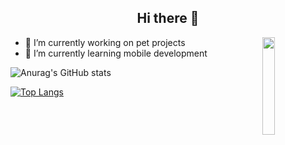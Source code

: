 <h2 align = "center">Hi there 👋</h2>

<p><img width = "20%" align = "right" src = "https://c.tenor.com/qiYC04fUus0AAAAi/rainbow-pls-bttv.gif"></p>

<div>
  <ul>
    <li>🔭 I’m currently working on pet projects</li>
    <li>🌱 I’m currently learning mobile development</li>
  </ul>
</div>

![Anurag's GitHub stats](https://github-readme-stats.vercel.app/api?username=njordj&show_icons=true&theme=cobalt)

[![Top Langs](https://github-readme-stats.vercel.app/api/top-langs/?username=njordj&langs_count=8&show_icons=true&theme=cobalt&hide=Makefile,Ren'Py,LLVM&layout=compact)](https://github.com/suichanwa/github-readme-stats)
